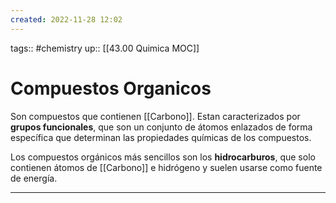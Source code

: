 ```yaml
---
created: 2022-11-28 12:02
---
```

tags:: #chemistry 
up:: [[43.00 Quimica MOC]]
# Compuestos Organicos
Son compuestos que contienen [[Carbono]]. Estan caracterizados por **grupos funcionales**, que son un conjunto de átomos enlazados de forma específica que determinan las propiedades químicas de los compuestos.

Los compuestos orgánicos más sencillos son los **hidrocarburos**, que solo contienen átomos de [[Carbono]] e hidrógeno y suelen usarse como fuente de energía.
___

